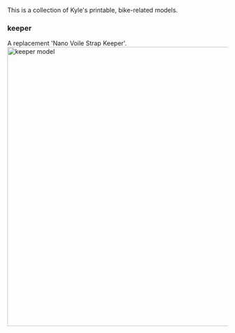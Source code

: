 This is a collection of Kyle's printable, bike-related models.
### keeper
A replacement 'Nano Voile Strap Keeper'.<br><img src="https://github.com/user-attachments/assets/46eb5b22-7312-4ec0-9b1c-1670e82e1196" alt="keeper model" width="640" align="middle" style="margin-right: 15px; margin-bottom: 15px;">
